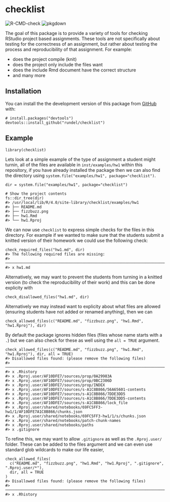
<!-- README.md is generated from README.Rmd. Please edit that file -->

checklist
=========

<!-- badges: [![R-CMD-check](https://github.com/rundel/checklist/workflows/R-CMD-check/badge.svg)](https://github.com/rundel/checklist/actions?query=workflow:%22R-CMD-check%22) [![pkgdown](https://github.com/rundel/checklist/workflows/pkgdown/badge.svg)](https://github.com/rundel/checklist/actions?query=workflow:%22pkgdown%22)


start -->

![R-CMD-check](https://github.com/rundel/checklist/workflows/R-CMD-check/badge.svg)
![pkgdown](https://github.com/rundel/checklist/workflows/pkgdown/badge.svg)
<!-- badges: end -->

The goal of this package is to provide a variety of tools for checking
RStudio project based assignments. These tools are not specifically
about testing for the correctness of an assignment, but rather about
testing the process and reproducibility of that assignment. For example:

-   does the project compile (knit)
-   does the project only include the files want
-   does the include Rmd document have the correct structure
-   and many more

Installation
------------

<!--
You can install the released version of checklist from [CRAN](https://CRAN.R-project.org) with:

``` r
install.packages("checklist")
```
-->

You can install the the development version of this package from
[GitHub](https://github.com/) with:

    # install.packages("devtools")
    devtools::install_github("rundel/checklist")

Example
-------

    library(checklist)

Lets look at a simple example of the type of assignment a student might
turnin, all of the files are available in `inst/examples/hw1` within
this repository, if you have already installed the package then we can
also find the directory using
`system.file("examples/hw1", package="checklist")`.

    dir = system.file("examples/hw1", package="checklist")

    # Show the project contents
    fs::dir_tree(dir)
    #> /usr/local/lib/R/4.0/site-library/checklist/examples/hw1
    #> ├── README.md
    #> ├── fizzbuzz.png
    #> ├── hw1.Rmd
    #> └── hw1.Rproj

We can now use `checklist` to express simple checks for the files in
this directory. For example if we wanted to make sure that the students
submit a knitted version of their homework we could use the following
check:

    check_required_files("hw1.md", dir)
    #> The following required files are missing:
    #> ───────────────────────────────────────────────────────────────────────────────────────────────────────────────────────────────────────
    #> x hw1.md

Alternatively, we may want to prevent the students from turning in a
knitted version (to check the reproducibility of their work) and this
can be done explicity with

    check_disallowed_files("hw1.md", dir)

Alternatively we may instead want to explicity about what files are
allowed (ensuring students have not added or renamed anything), then we
can

    check_allowed_files(c("README.md", "fizzbuzz.png", "hw1.Rmd", "hw1.Rproj"), dir)

By default the package ignores hidden files (files whose name starts
with a `.`) but we can also check for these as well using the
`all = TRUE` argument.

    check_allowed_files(c("README.md", "fizzbuzz.png", "hw1.Rmd", "hw1.Rproj"), dir, all = TRUE)
    #> Disallowed files found: (please remove the following files)
    #> ───────────────────────────────────────────────────────────────────────────────────────────────────────────────────────────────────────
    #> x .Rhistory
    #> x .Rproj.user/AF10DFE7/sources/prop/0A29983A
    #> x .Rproj.user/AF10DFE7/sources/prop/0BC2306D
    #> x .Rproj.user/AF10DFE7/sources/prop/INDEX
    #> x .Rproj.user/AF10DFE7/sources/s-A1C8B866/56A65601-contents
    #> x .Rproj.user/AF10DFE7/sources/s-A1C8B866/7DDE3DD5
    #> x .Rproj.user/AF10DFE7/sources/s-A1C8B866/7DDE3DD5-contents
    #> x .Rproj.user/AF10DFE7/sources/s-A1C8B866/lock_file
    #> x .Rproj.user/shared/notebooks/69FC5FF3-hw1/1/AF10DFE7A1C8B866/chunks.json
    #> x .Rproj.user/shared/notebooks/69FC5FF3-hw1/1/s/chunks.json
    #> x .Rproj.user/shared/notebooks/patch-chunk-names
    #> x .Rproj.user/shared/notebooks/paths
    #> x .gitignore

To refine this, we may want to allow `.gitignore` as well as the
`.Rproj.user/` folder. These can be added to the files argument and we
can even use standard glob wildcards to make our life easier,

    check_allowed_files(
      c("README.md", "fizzbuzz.png", "hw1.Rmd", "hw1.Rproj", ".gitignore", ".Rproj.user/*"), 
      dir, all = TRUE
    )
    #> Disallowed files found: (please remove the following files)
    #> ───────────────────────────────────────────────────────────────────────────────────────────────────────────────────────────────────────
    #> x .Rhistory
